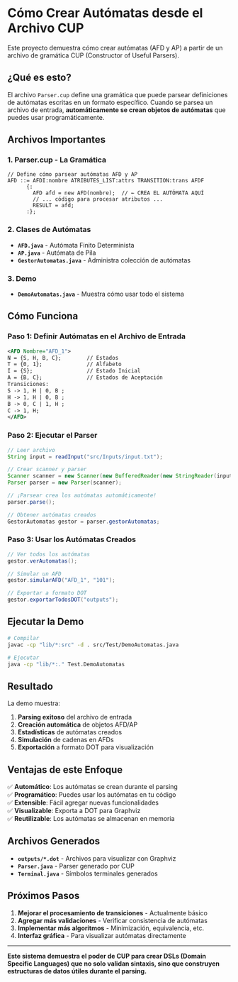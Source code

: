 # Cómo Crear Autómatas desde el Archivo CUP

Este proyecto demuestra cómo crear autómatas (AFD y AP) a partir de un archivo de gramática CUP (Constructor of Useful Parsers).

## ¿Qué es esto?

El archivo `Parser.cup` define una gramática que puede parsear definiciones de autómatas escritas en un formato específico. Cuando se parsea un archivo de entrada, **automáticamente se crean objetos de autómatas** que puedes usar programáticamente.

## Archivos Importantes

### 1. Parser.cup - La Gramática
```cup
// Define cómo parsear autómatas AFD y AP
AFD ::= AFDI:nombre ATRIBUTES_LIST:attrs TRANSITION:trans AFDF
      {:
        AFD afd = new AFD(nombre);  // ← CREA EL AUTÓMATA AQUÍ
        // ... código para procesar atributos ...
        RESULT = afd;
      :};
```

### 2. Clases de Autómatas
- **`AFD.java`** - Autómata Finito Determinista
- **`AP.java`** - Autómata de Pila  
- **`GestorAutomatas.java`** - Administra colección de autómatas

### 3. Demo
- **`DemoAutomatas.java`** - Muestra cómo usar todo el sistema

## Cómo Funciona

### Paso 1: Definir Autómatas en el Archivo de Entrada

```xml
<AFD Nombre="AFD_1">
N = {S, H, B, C};        // Estados
T = {0, 1};              // Alfabeto  
I = {S};                 // Estado Inicial
A = {B, C};              // Estados de Aceptación
Transiciones:
S -> 1, H | 0, B ;
H -> 1, H | 0, B ;
B -> 0, C | 1, H ;
C -> 1, H;
</AFD>
```

### Paso 2: Ejecutar el Parser

```java
// Leer archivo
String input = readInput("src/Inputs/input.txt");

// Crear scanner y parser
Scanner scanner = new Scanner(new BufferedReader(new StringReader(input)));
Parser parser = new Parser(scanner);

// ¡Parsear crea los autómatas automáticamente!
parser.parse();

// Obtener autómatas creados
GestorAutomatas gestor = parser.gestorAutomatas;
```

### Paso 3: Usar los Autómatas Creados

```java
// Ver todos los autómatas
gestor.verAutomatas();

// Simular un AFD
gestor.simularAFD("AFD_1", "101");

// Exportar a formato DOT
gestor.exportarTodosDOT("outputs");
```

## Ejecutar la Demo

```bash
# Compilar
javac -cp "lib/*:src" -d . src/Test/DemoAutomatas.java

# Ejecutar
java -cp "lib/*:." Test.DemoAutomatas
```

## Resultado

La demo muestra:

1. **Parsing exitoso** del archivo de entrada
2. **Creación automática** de objetos AFD/AP
3. **Estadísticas** de autómatas creados
4. **Simulación** de cadenas en AFDs
5. **Exportación** a formato DOT para visualización

## Ventajas de este Enfoque

✅ **Automático**: Los autómatas se crean durante el parsing  
✅ **Programático**: Puedes usar los autómatas en tu código  
✅ **Extensible**: Fácil agregar nuevas funcionalidades  
✅ **Visualizable**: Exporta a DOT para Graphviz  
✅ **Reutilizable**: Los autómatas se almacenan en memoria  

## Archivos Generados

- **`outputs/*.dot`** - Archivos para visualizar con Graphviz
- **`Parser.java`** - Parser generado por CUP
- **`Terminal.java`** - Símbolos terminales generados

## Próximos Pasos

1. **Mejorar el procesamiento de transiciones** - Actualmente básico
2. **Agregar más validaciones** - Verificar consistencia de autómatas
3. **Implementar más algoritmos** - Minimización, equivalencia, etc.
4. **Interfaz gráfica** - Para visualizar autómatas directamente

---

**Este sistema demuestra el poder de CUP para crear DSLs (Domain Specific Languages) que no solo validan sintaxis, sino que construyen estructuras de datos útiles durante el parsing.**